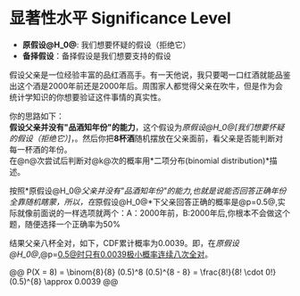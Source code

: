# 显著性水平 Significance Level  

* **原假设@H_0@**: 我们想要怀疑的假设（拒绝它）  
* **备择假设**：备择假设是我们想要支持的假设


假设父亲是一位经验丰富的品红酒高手。有一天他说，我只要喝一口红酒就能品鉴出这个酒是2000年前还是2000年后。周围家人都觉得父亲在吹牛，但是作为会统计学知识的你想要验证这件事情的真实性。   


你的思路如下：  
**假设父亲并没有"品酒知年份"的能力**，这个假设为*原假设@H_0@[我们想要怀疑的假设（拒绝它）]*，。然后你把**8杯酒**随机摆放在父亲面前，看父亲是否能判断对每一杯酒的年份。  
在@n@次尝试后判断对@k@次的概率用*二项分布(binomial distribution)*描述。   

按照*原假设@H_0@*父亲并没有"品酒知年份"的能力,也就是说能否回答正确年份全靠随机瞎蒙，所以，在*原假设@H_0@*下父亲回答正确的概率是@p=0.5@,实际就像前面说的一样选项就两个：A：2000年前，B:2000年后,你根本不会做这个题，随便选择一个正确率为50%   

结果父亲八杯全对，如下，CDF累计概率为0.0039。即，在*原假设@H_0@*,@p=0.5@时只有0.0039极小概率连续八次全对。   
   
@@
P(X = 8) = \binom{8}{8} (0.5)^8 (0.5)^{8 - 8} = \frac{8!}{8! \cdot 0!} (0.5)^{8} \approx 0.0039
@@



